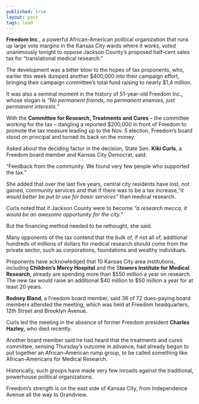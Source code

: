 ```yaml
---
published: true
layout: post
tags: lead
---
```


**Freedom Inc**., a powerful African-American political organization that runs up large vote margins in the Kansas City wards where it works, voted unanimously tonight to oppose Jackson County’s proposed half-cent sales tax for  “translational medical research.”

The development was a bitter blow to the hopes of tax proponents, who, earlier this week dumped another $400,000 into their campaign effort, bringing their campaign committee’s total fund raising to nearly $1,4 million.

It was also a seminal moment in the history of 51-year-old Freedom Inc., whose slogan is _“No permanent friends, no permanent enemies, just permanent interests.”_

With the **Committee for Research, Treatments and Cures** – the committee working for the tax – dangling a reported $200,000 in front of Freedom to promote the tax measure leading up to the Nov. 5 election, Freedom’s board stood on principal and turned its back on the money.

Asked about the deciding factor in the decision, State Sen. **Kiki Curls**, a Freedom board member and Kansas City Democrat, said:

“Feedback from the community. We found very few people who supported the tax.”

She added that over the last five years, central city residents have lost, not gained, community services and that if there was to be a tax increase,_“it would better be put to use for basic services”_ than medical research.

Curls noted that if Jackson County were to become _“a research mecca, it would be an awesome opportunity for the city.”_

But the financing method needed to be rethought, she said.

Many opponents of the tax contend that the bulk of, if not all of, additional hundreds of millions of dollars for medical research should come from the private sector, such as corporations, foundations and wealthy individuals.

Proponents have acknowledged that 10 Kansas City area institutions, including **Children’s Mercy Hospital** and the S**towers Institute for Medical Research**, already are spending more than $550 million a year on research. The new tax would raise an additional $40 million to $50 million a year for at least 20 years.       

**Rodney Bland**, a Freedom board member, said 36 of 72 dues-paying board members attended the meeting, which was held at Freedom headquarters, 12th Street and Brooklyn Avenue. 

Curls led the meeting in the absence of former Freedom president **Charles Hazley,** who died recently. 

Another board member said he had heard that the treatments and cures committee, sensing Thursday’s outcome in advance, had already begun to put together an African-American rump group, to be called something like African-Americans for Medical Research.

Historically, such groups have made very few inroads against the traditional, powerhouse political organizations. 

Freedom’s strength is on the east side of Kansas City, from Independence Avenue all the way to Grandview.
